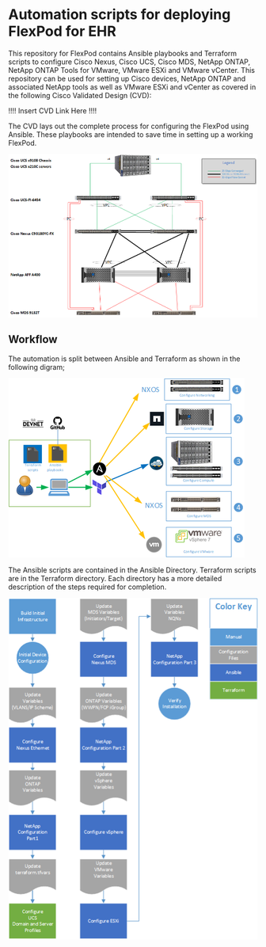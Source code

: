 # Automation scripts for deploying FlexPod for EHR 

This repository for FlexPod contains Ansible playbooks and Terraform scripts to configure Cisco Nexus, Cisco UCS, Cisco MDS, NetApp ONTAP, NetApp ONTAP Tools for VMware, VMware ESXi and VMware vCenter. This repository can be used for setting up Cisco devices, NetApp ONTAP and associated NetApp tools as well as VMware ESXi and vCenter as covered in the following Cisco Validated Design (CVD): 

!!!! Insert CVD Link Here !!!!

The CVD lays out the complete process for configuring the FlexPod using Ansible. These playbooks are intended to save time in setting up a working FlexPod.

![block-diagram](./images/Architecture.png)  

## Workflow  

The automation is split between Ansible and Terraform as shown in the following digram;

![](images/Automation.png)

The Ansible scripts are contained in the Ansible Directory. Terraform scripts are in the Terraform directory. Each directory has a more detailed description of the steps required for completion. 



![](./images/High_Level_Flow.png) 
